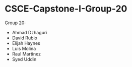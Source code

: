 # CSCE-Capstone-I-Group-20

Group 20:

- Ahmad Dzhaguri
- David Rubio
- Elijah Haynes
- Luis Molina
- Raul Martinez
- Syed Uddin
